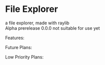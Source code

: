 # File Explorer <br>
a file explorer, made with raylib <br>
Alpha prerelease 0.0.0 not suitable for use yet <br>

Features: <br>


Future Plans: <br>

Low Priority Plans: <br>
